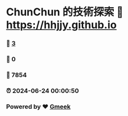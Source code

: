 # ChunChun 的技術探索 :link: https://hhjjy.github.io 
### :page_facing_up: [3](https://hhjjy.github.io/tag.html) 
### :speech_balloon: 0 
### :hibiscus: 7854 
### :alarm_clock: 2024-06-24 00:00:50 
### Powered by :heart: [Gmeek](https://github.com/Meekdai/Gmeek)
